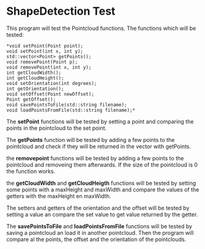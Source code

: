 # ShapeDetection Test

This program will test the Pointcloud functions.
The functions which will be tested:

	*void setPoint(Point point);
	void setPoint(int x, int y);
	std::vector<Point> getPoints();
	void removePoint(Point p);
	void removePoint(int x, int y);
	int getCloudWidth();
	int getCloudHeight();
	void setOrientation(int degrees);
	int getOrientation();
	void setOffset(Point newOffset);
	Point getOffset();
	void savePointsToFile(std::string filename);
	void loadPointsFromFile(std::string filename);*

The **setPoint** functions will be tested by setting a point and comparing the points in the pointcloud to the set point. 

The **getPoints** function will be tested by adding a few points to the pointcloud and check if they will be returned in the vector with getPoints.

the **removepoint** functions will be tested by adding a few points to the pointcloud and removeing them afterwards. If the size of the pointcloud is 0 the function works.

the **getCloudWidth** and **getCloudHeigth** functions will be tested by setting some points with a maxHeight and maxWidth and compare the values of the getters with the maxHeight en maxWidth.

The setters and getters of the orientation and the offset will be tested by setting a value an compare the set value to get value returned by the getter.

The **savePointsToFile** and **loadPointsFromFile** functions will be tested by saving a pointcloud an load it in another pointcloud. Then the program will compare al the points, the offset and the orientation of the pointclouds.
